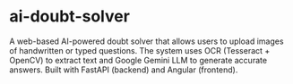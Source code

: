 # ai-doubt-solver
A web-based AI-powered doubt solver that allows users to upload images of handwritten or typed questions. The system uses OCR (Tesseract + OpenCV) to extract text and Google Gemini LLM to generate accurate answers. Built with FastAPI (backend) and Angular (frontend).
